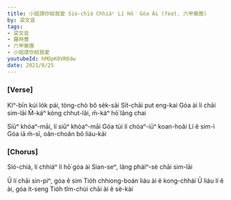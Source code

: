 ```yaml
---
title: 小姐請你給我愛 Sió-chiá Chhiáⁿ Lí Hō͘ Góa Ài (feat. 六甲樂團)
by: 梁文音
tags:
- 梁文音
- 羅時豐
- 六甲樂團
- 小姐請你給我愛
youtubeId: hMOpK0VROdw
date: 2021/8/25
---
```


### [Verse]

Kìⁿ-bīn kúi lo̍k pái, tòng-chò bô se̍k-sāi
Si̍t-chāi put eng-kai
Góa ài lí chāi sim-lāi
M̄-káⁿ kóng chhut-lâi,  m̄-káⁿ hō͘ lâng chai

Siūⁿ khòaⁿ-māi, lí siūⁿ khòaⁿ-māi
Góa tùi lí chóaⁿ-iūⁿ koan-hoâi
Lí ê sim-ì
Góa iā m̄-sī, oân-choân bô liáu-kái

### [Chorus]

Sió-chiá, lí chhiáⁿ lí hō͘ góa ài
Sian-seⁿ, lâng pháiⁿ-sè chāi sim-lāi

Ū lí chāi sin-piⁿ, góa ê sim
Tio̍h chhiong-boán liáu ài ê kong-chhái
Ū liáu lí ê ài, góa it-seng
Tio̍h tîm-chùi chāi ài ê sè-kài
